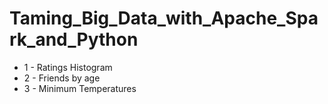 # Taming_Big_Data_with_Apache_Spark_and_Python

* 1 - Ratings Histogram
* 2 - Friends by age
* 3 - Minimum Temperatures
